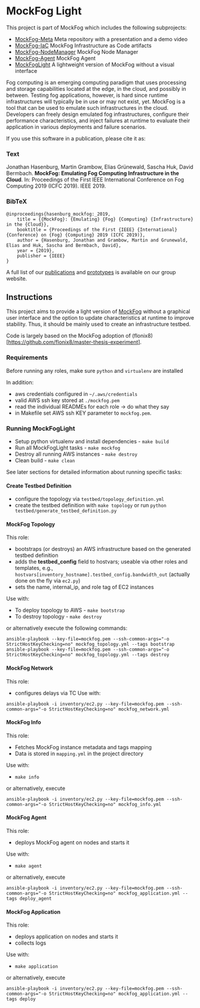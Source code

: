 # MockFog Light

This project is part of MockFog which includes the following subprojects:
* [MockFog-Meta](https://github.com/OpenFogStack/MockFog-Meta) Meta repository with a presentation and a demo video
* [MockFog-IaC](https://github.com/OpenFogStack/MockFog-IaC) MockFog Infrastructure as Code artifacts
* [MockFog-NodeManager](https://github.com/OpenFogStack/MockFog-NodeManager) MockFog Node Manager
* [MockFog-Agent](https://github.com/OpenFogStack/MockFog-Agent) MockFog Agent
* [MockFogLight](https://github.com/OpenFogStack/MockFogLight) A lightweight version of MockFog without a visual interface

Fog computing is an emerging computing paradigm that uses processing and storage capabilities located at the edge, in the cloud, and possibly in between. Testing fog applications, however, is hard since runtime infrastructures will typically be in use or may not exist, yet.
MockFog is a tool that can be used to emulate such infrastructures in the cloud. Developers can freely design emulated fog infrastructures, configure their performance characteristics, and inject failures at runtime to evaluate their application in various deployments and failure scenarios.

If you use this software in a publication, please cite it as:

### Text
Jonathan Hasenburg, Martin Grambow, Elias Grünewald, Sascha Huk, David Bermbach. **MockFog: Emulating Fog Computing Infrastructure in the Cloud**. In: Proceedings of the First IEEE International Conference on Fog Computing 2019 (ICFC 2019). IEEE 2019.

### BibTeX
```
@inproceedings{hasenburg_mockfog:_2019,
	title = {{MockFog}: {Emulating} {Fog} {Computing} {Infrastructure} in the {Cloud}},
	booktitle = {Proceedings of the First {IEEE} {International} {Conference} on {Fog} {Computing} 2019 (ICFC 2019)},
	author = {Hasenburg, Jonathan and Grambow, Martin and Grunewald, Elias and Huk, Sascha and Bermbach, David},
	year = {2019},
	publisher = {IEEE}
}
```

A full list of our [publications](https://www.mcc.tu-berlin.de/menue/forschung/publikationen/parameter/en/) and [prototypes](https://www.mcc.tu-berlin.de/menue/forschung/prototypes/parameter/en/) is available on our group website.

## Instructions

This project aims to provide a light version of [MockFog](https://github.com/OpenFogStack/MockFog-Meta) without a graphical user interface and the option to update characteristics at runtime to improve stability.
Thus, it should be mainly used to create an infrastructure testbed.

Code is largely based on the MockFog adoption of (flonix8)[https://github.com/flonix8/master-thesis-experiment].

### Requirements
Before running any roles, make sure `python` and `virtualenv` are installed

In addition:
- aws credentials configured in `~/.aws/credentials`
- valid AWS ssh key stored at `./mockfog.pem`
- read the individual READMEs for each role -> do what they say
- in Makefile set AWS ssh KEY parameter to `mockfog.pem`.

### Running MockFogLight

- Setup python virtualenv and install dependencies - `make build`
- Run all MockFogLight tasks - `make mockfog`
- Destroy all running AWS instances - `make destroy`
- Clean build - `make clean`

See later sections for detailed information about running specific tasks:

#### Create Testbed Definition

- configure the topology via `testbed/topology_definition.yml`
- create the testbed definition with `make topology` or run `python testbed/generate_testbed_definition.py`

#### MockFog Topology
This role:
- bootstraps (or destroys) an AWS infrastructure based on the generated testbed definition
- adds the **testbed_config** field to hostvars; useable via other roles and templates, e.g., `hostvars[inventory_hostname].testbed_config.bandwidth_out` (actually done on the fly via `ec2.py`)
- sets the name, internal_ip, and role tag of EC2 instances

Use with:
- To deploy topology to AWS - `make bootstrap`
- To destroy topology - `make destroy`

or alternatively execute the following commands:
```fish
ansible-playbook --key-file=mockfog.pem --ssh-common-args="-o StrictHostKeyChecking=no" mockfog_topology.yml --tags bootstrap
ansible-playbook --key-file=mockfog.pem --ssh-common-args="-o StrictHostKeyChecking=no" mockfog_topology.yml --tags destroy
```
#### MockFog Network
This role:
- configures delays via TC
Use with:
```fish
ansible-playbook -i inventory/ec2.py --key-file=mockfog.pem --ssh-common-args="-o StrictHostKeyChecking=no" mockfog_network.yml
```

#### MockFog Info
This role:
- Fetches MockFog instance metadata and tags mapping
- Data is stored in `mapping.yml` in the project directory

Use with:
- `make info`

or alternatively, execute
```
ansible-playbook -i inventory/ec2.py --key-file=mockfog.pem --ssh-common-args="-o StrictHostKeyChecking=no" mockfog_info.yml
```

#### MockFog Agent
This role:
- deploys MockFog agent on nodes and starts it

Use with:
- `make agent`

or alternatively, execute
```fish
ansible-playbook -i inventory/ec2.py --key-file=mockfog.pem --ssh-common-args="-o StrictHostKeyChecking=no" mockfog_application.yml --tags deploy_agent
```

#### MockFog Application
This role:
- deploys application on nodes and starts it
- collects logs

Use with:
- `make application`

or alternatively, execute
```fish
ansible-playbook -i inventory/ec2.py --key-file=mockfog.pem --ssh-common-args="-o StrictHostKeyChecking=no" mockfog_application.yml --tags deploy
```
